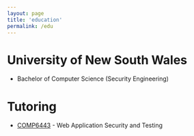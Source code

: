 ```yaml
---
layout: page
title: 'education'
permalink: /edu
---
```


# University of New South Wales

-   Bachelor of Computer Science (Security Engineering)

# Tutoring

-   [COMP6443](/6443) - Web Application Security and Testing
